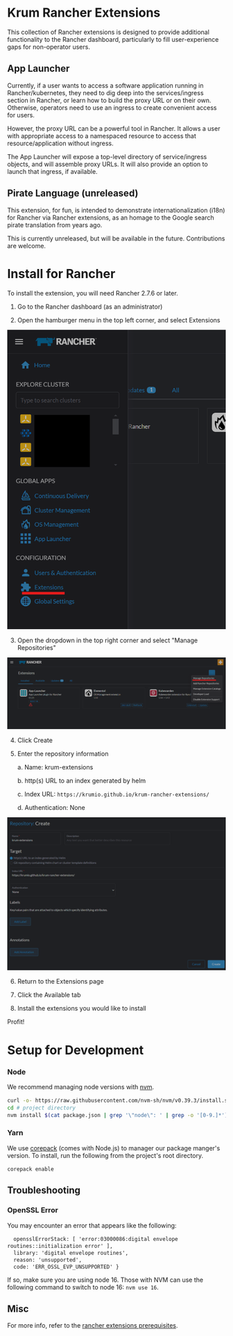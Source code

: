 # Krum Rancher Extensions

This collection of Rancher extensions is designed to provide additional functionality to the Rancher dashboard, particularly to fill user-experience gaps for non-operator users.

## App Launcher

Currently, if a user wants to access a software application running in Rancher/kubernetes, they need to dig deep into the services/ingress section in Rancher, or learn how to build the proxy URL or on their own. Otherwise, operators need to use an ingress to create convenient access for users.

However, the proxy URL can be a powerful tool in Rancher. It allows a user with appropriate access to a namespaced resource to access that resource/application without ingress.

The App Launcher will expose a top-level directory of service/ingress objects, and will assemble proxy URLs. It will also provide an option to launch that ingress, if available.

## Pirate Language (unreleased)

This extension, for fun, is intended to demonstrate internationalization (i18n) for Rancher via Rancher extensions, as an homage to the Google search pirate translation from years ago.

This is currently unreleased, but will be available in the future. Contributions are welcome.

# Install for Rancher

To install the extension, you will need Rancher 2.7.6 or later.

1. Go to the Rancher dashboard (as an administrator)

2. Open the hamburger menu in the top left corner, and select Extensions

![Rancher Extensions Link](./images/extensions_link.png)

3. Open the dropdown in the top right corner and select "Manage Repositories"

![Add Repositories Link](./images/manage_repositories.png)

4. Click Create

5. Enter the repository information

    a. Name: krum-extensions

    b. http(s) URL to an index generated by helm

    c. Index URL: `https://krumio.github.io/krum-rancher-extensions/`

    d. Authentication: None

![Fill out repository details](./images/add_repository.png)

6. Return to the Extensions page

7. Click the Available tab

8. Install the extensions you would like to install

Profit!

# Setup for Development

### Node
We recommend managing node versions with [nvm](https://github.com/nvm-sh/nvm).

```sh
curl -o- https://raw.githubusercontent.com/nvm-sh/nvm/v0.39.3/install.sh | bash
cd # project directory
nvm install $(cat package.json | grep '\"node\": ' | grep -o '[0-9.]*')
```

### Yarn

We use [corepack](https://nodejs.org/api/corepack.html) (comes with Node.js) to manager our package manger's version. To install, run the following from the project's root directory.

```
corepack enable
```

## Troubleshooting

### OpenSSL Error

You may encounter an error that appears like the following:
    
```   
  opensslErrorStack: [ 'error:03000086:digital envelope routines::initialization error' ],
  library: 'digital envelope routines',
  reason: 'unsupported',
  code: 'ERR_OSSL_EVP_UNSUPPORTED' }
```

If so, make sure you are using node 16. Those with NVM can use the following command to switch to node 16: `nvm use 16`.

## Misc

For more info, refer to the [rancher extensions prerequisites](https://rancher.github.io/dashboard/extensions/extensions-getting-started#prerequisites).
